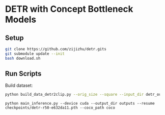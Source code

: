 # DETR with Concept Bottleneck Models

## Setup

```bash
git clone https://github.com/zijizhu/detr.gits
git submodule update --init
bash download.sh
```

## Run Scripts

Build dataset:
```bash
python build_data_detr2clip.py --orig_size --square --input_dir detr_outputs --output_dir data
```

```
python main_inference.py --device cuda --output_dir outputs --resume checkpoints/detr-r50-e632da11.pth --coco_path coco
```
